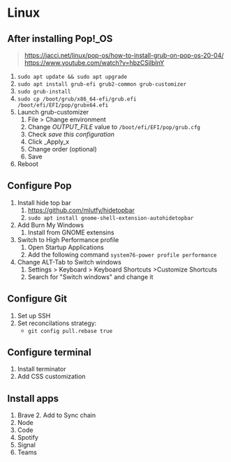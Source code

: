 # Linux 

## After installing Pop!_OS

> https://jacci.net/linux/pop-os/how-to-install-grub-on-pop-os-20-04/
> https://www.youtube.com/watch?v=hbzCSjlbInY

1. `sudo apt update && sudo apt upgrade` 
2. `sudo apt install grub-efi grub2-common grub-customizer`
3. `sudo grub-install`
4. `sudo cp /boot/grub/x86_64-efi/grub.efi /boot/efi/EFI/pop/grubx64.efi` 
5. Launch grub-customizer
    1. File > Change environment
    2. Change _OUTPUT_FILE_ value to `/boot/efi/EFI/pop/grub.cfg`
    3. Check _save this configuration_
    4. Click _Apply_x
    3. Change order (optional)
    4. Save
6. Reboot

## Configure Pop
1. Install hide top bar
    1. https://github.com/mlutfy/hidetopbar
    2. `sudo apt install gnome-shell-extension-autohidetopbar`
2. Add Burn My Windows 
    1. Install from GNOME extensins    
3. Switch to High Performance profile
    1. Open Startup Applications
    2. Add the following command `system76-power profile performance`
4. Change ALT-Tab to Switch windows
    1.  Settings > Keyboard > Keyboard Shortcuts >Customize Shortcuts
    2.  Search for "Switch windows" and change it

## Configure Git
1. Set up SSH
2. Set reconcilations strategy:
    - `git config pull.rebase true`

## Configure terminal
1. Install terminator 
3. Add CSS customization

## Install apps
1. Brave
    2. Add to Sync chain
2. Node
3. Code
4. Spotify
5. Signal
6. Teams

